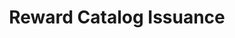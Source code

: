 ---
title: Reward Catalog Issuance
excerpt: ''
deprecated: false
hidden: false
metadata:
  title: ''
  description: ''
  robots: index
next:
  description: ''
---